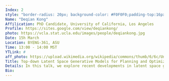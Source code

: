 ```yaml
---
Index: 2
style: "border-radius: 20px; background-color: #F0F0F0;padding-top:16px;padding-bottom:16px;padding-left:32px;padding-right:32px;"
Name: "Deqian Kong"
Affilication: PhD Candidate, University of California, Los Angeles
Profile: https://sites.google.com/view/deqiankong/
photo: https://vcla.stat.ucla.edu/images/people/deqiankong.jpg
Date: 15h March
Location: BYENG-361, ASU
Time: 13:00 - 14:00 MST
YTLink: #
aff_photo: https://upload.wikimedia.org/wikipedia/commons/thumb/6/6c/University_of_California%2C_Los_Angeles_logo.svg/1280px-University_of_California%2C_Los_Angeles_logo.svg.png
Title: Top-down Latent Space Generative Models for Planning and Optimization
Details: In this talk, we explore recent developments in latent space generative models, with a focus on our contributions to latent space energy-based models and latent plan transformers. We compare these models to current prevalent methods such as diffusion models and causal transformers, highlighting how our approach aims to offer explicit abstractions for improved generalization, planning, and online optimization. We will discuss two main applications of our work, the adaptation of offline reinforcement learning for planning purposes, and the use of our models in online optimization, particularly with a focus on molecule design and drug discovery. These applications are representative examples of how latent space models can be applied to complex problems, offering potential pathways for further research and exploration in these areas.
Bio: 
---
```

